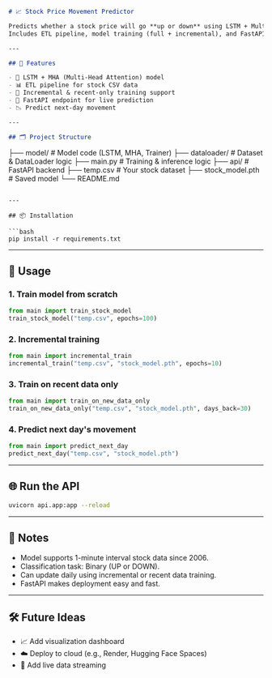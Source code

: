 ```markdown
# 📈 Stock Price Movement Predictor

Predicts whether a stock price will go **up or down** using LSTM + Multi-Head Attention.  
Includes ETL pipeline, model training (full + incremental), and FastAPI API.

---

## 🔧 Features

- 🧠 LSTM + MHA (Multi-Head Attention) model
- 📊 ETL pipeline for stock CSV data
- 🔁 Incremental & recent-only training support
- 🚀 FastAPI endpoint for live prediction
- 📉 Predict next-day movement

---

## 🗂️ Project Structure

```

├── model/                  # Model code (LSTM, MHA, Trainer)
├── dataloader/             # Dataset & DataLoader logic
├── main.py                 # Training & inference logic
├── api/                    # FastAPI backend
├── temp.csv                # Your stock dataset
├── stock\_model.pth         # Saved model
└── README.md

````

---

## 📦 Installation

```bash
pip install -r requirements.txt
````

---

## 🧪 Usage

### 1. Train model from scratch

```python
from main import train_stock_model
train_stock_model("temp.csv", epochs=100)
```

### 2. Incremental training

```python
from main import incremental_train
incremental_train("temp.csv", "stock_model.pth", epochs=10)
```

### 3. Train on recent data only

```python
from main import train_on_new_data_only
train_on_new_data_only("temp.csv", "stock_model.pth", days_back=30)
```

### 4. Predict next day's movement

```python
from main import predict_next_day
predict_next_day("temp.csv", "stock_model.pth")
```

---

## 🌐 Run the API

```bash
uvicorn api.app:app --reload
```

---

## 📌 Notes

* Model supports 1-minute interval stock data since 2006.
* Classification task: Binary (UP or DOWN).
* Can update daily using incremental or recent data training.
* FastAPI makes deployment easy and fast.

---

## 🛠 Future Ideas

* 📈 Add visualization dashboard
* ☁️ Deploy to cloud (e.g., Render, Hugging Face Spaces)
* 💾 Add live data streaming

